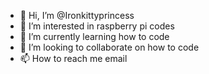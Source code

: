 - 👋 Hi, I’m @Ironkittyprincess
- 👀 I’m interested in raspberry pi codes 
- 🌱 I’m currently learning how to code
- 💞️ I’m looking to collaborate on how to code
- 📫 How to reach me email

<!---
Ironkittyprincess/Ironkittyprincess is a ✨ special ✨ repository because its `README.md` (this file) appears on your GitHub profile.
You can click the Preview link to take a look at your changes.
--->
